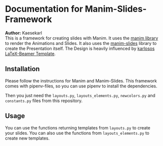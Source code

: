 # Documentation for Manim-Slides-Framework
**Author:** Kaesekarl  
This is a framework for creating slides with Manim. It uses the [manim library](https://github.com/3b1b/manim) 
to render the Animations and Slides. 
It also uses the [manim-slides](https://github.com/jeertmans/manim-slides) library to create the Presentation itself.
The Design is heavily influenced by [karlosos LaTeX-Beamer Template](https://github.com/karlosos/zut-fibeamer).

## Installation
Please follow the instructions for Manim and Manim-Slides. This framework comes with pipenv-files, so you can use 
pipenv to install the dependencies.

Then you just need the `layouts.py`, `layouts_elements.py`, `newcolors.py` and `constants.py` files from this repository.


## Usage
You can use the functions returning templates from `layouts.py` to create your slides. You can also use the functions 
from `layouts_elements.py` to create new templates.
